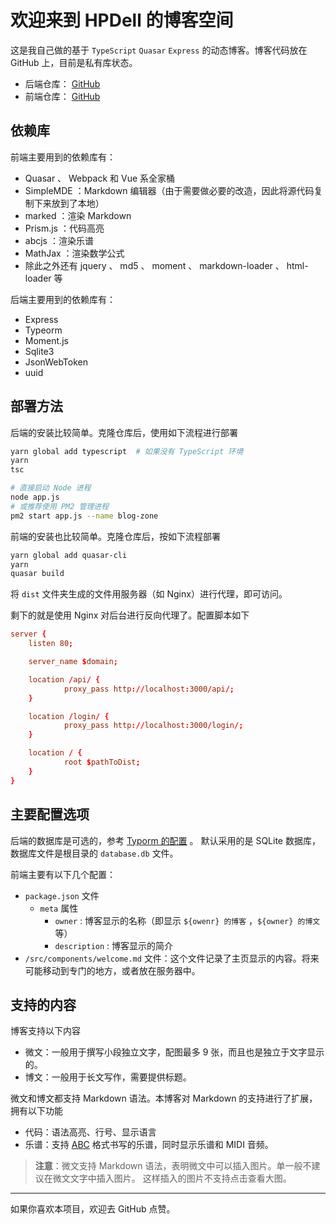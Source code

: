 # 欢迎来到 HPDell 的博客空间

这是我自己做的基于 `TypeScript` `Quasar` `Express` 的动态博客。博客代码放在 GitHub 上，目前是私有库状态。

- 后端仓库： [GitHub](https://github.com/HPDell/blog-zone)
- 前端仓库： [GitHub](https://github.com/HPDell/blog-zone-views)

## 依赖库

前端主要用到的依赖库有：

- Quasar 、 Webpack 和 Vue 系全家桶
- SimpleMDE ：Markdown 编辑器（由于需要做必要的改造，因此将源代码复制下来放到了本地）
- marked ：渲染 Markdown
- Prism.js ：代码高亮
- abcjs ：渲染乐谱
- MathJax ：渲染数学公式
- 除此之外还有 jquery 、 md5 、 moment 、 markdown-loader 、 html-loader 等

后端主要用到的依赖库有：

- Express
- Typeorm
- Moment.js
- Sqlite3
- JsonWebToken
- uuid

## 部署方法

后端的安装比较简单。克隆仓库后，使用如下流程进行部署

```bash
yarn global add typescript  # 如果没有 TypeScript 环境
yarn
tsc

# 直接启动 Node 进程
node app.js
# 或推荐使用 PM2 管理进程
pm2 start app.js --name blog-zone
```

前端的安装也比较简单。克隆仓库后，按如下流程部署

```bash
yarn global add quasar-cli
yarn
quasar build
```

将 `dist` 文件夹生成的文件用服务器（如 Nginx）进行代理，即可访问。

剩下的就是使用 Nginx 对后台进行反向代理了。配置脚本如下

```conf
server {
    listen 80;

    server_name $domain;

    location /api/ {
            proxy_pass http://localhost:3000/api/;
    }

    location /login/ {
            proxy_pass http://localhost:3000/login/;
    }

    location / {
            root $pathToDist;
    }
}
```

## 主要配置选项

后端的数据库是可选的，参考 [Typorm 的配置](http://typeorm.io/#/connection-options) 。
默认采用的是 SQLite 数据库，数据库文件是根目录的 `database.db` 文件。

前端主要有以下几个配置：

- `package.json` 文件
  - `meta` 属性
    - `owner` : 博客显示的名称（即显示 `${owenr} 的博客` ，`${owner} 的博文` 等）
    - `description` : 博客显示的简介
- `/src/components/welcome.md` 文件：这个文件记录了主页显示的内容。将来可能移动到专门的地方，或者放在服务器中。

## 支持的内容

博客支持以下内容

- 微文：一般用于撰写小段独立文字，配图最多 9 张，而且也是独立于文字显示的。
- 博文：一般用于长文写作，需要提供标题。

微文和博文都支持 Markdown 语法。本博客对 Markdown 的支持进行了扩展，拥有以下功能

- 代码：语法高亮、行号、显示语言
- 乐谱：支持 [ABC](http://abcnotation.com/) 格式书写的乐谱，同时显示乐谱和 MIDI 音频。

> **注意**：微文支持 Markdown 语法，表明微文中可以插入图片。单一般不建议在微文文字中插入图片。
这样插入的图片不支持点击查看大图。

--------------

如果你喜欢本项目，欢迎去 GitHub 点赞。